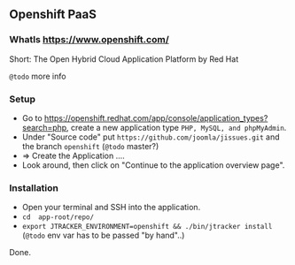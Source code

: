 ## Openshift PaaS

### WhatIs https://www.openshift.com/

Short: The Open Hybrid Cloud Application Platform by Red Hat

`@todo` more info

### Setup

* Go to https://openshift.redhat.com/app/console/application_types?search=php, create a new application type `PHP, MySQL, and phpMyAdmin`.
* Under "Source code" put `https://github.com/joomla/jissues.git` and the branch `openshift` (`@todo` master?)
* => Create the Application ....
* Look around, then click on "Continue to the application overview page".

### Installation

* Open your terminal and SSH into the application.
* `cd  app-root/repo/`
* `export JTRACKER_ENVIRONMENT=openshift && ./bin/jtracker install` (`@todo` env var has to be passed "by hand"..)

Done.

